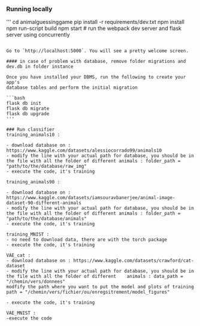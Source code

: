 
### Running locally
'''
cd animalguessinggame
pip install -r requirements/dev.txt
npm install
npm run-script build
npm start  # run the webpack dev server and flask server using concurrently
```

Go to `http://localhost:5000`. You will see a pretty welcome screen.

#### in case of problem with database, remove folder migrations and dev.db in folder instance

Once you have installed your DBMS, run the following to create your app's
database tables and perform the initial migration

```bash
flask db init
flask db migrate
flask db upgrade
'''

### Run classifier 
training_animals10 :

- download database on : https://www.kaggle.com/datasets/alessiocorrado99/animals10
- modify the line with your actual path for database, you should be in the file with all the folder of different animals : folder_path = "path/to/the/database/raw_img"  
- execute the code, it's training 

training_animals90 :

- download database on : https://www.kaggle.com/datasets/iamsouravbanerjee/animal-image-dataset-90-different-animals
- modify the line with your actual path for database, you should be in the file with all the folder of different animals : folder_path = "path/to/the/database/animals"  
- execute the code, it's training 

training_MNIST :
- no need to download data, there are with the torch package
- execute the code, it's training 

VAE_cat : 
- download database on : https://www.kaggle.com/datasets/crawford/cat-dataset
- modify the line with your actual path for database, you should be in the file with all the folder of different    animals : data_path = "/chemin/vers/donnees"
modfify the path where you want to put the model and plots of training path = "/chemin/vers/fichier/ou/enregsitrement/model_figures"

- execute the code, it's training 

VAE_MNIST :
-execute the code 





